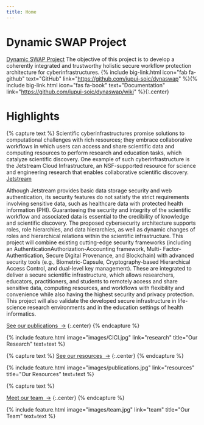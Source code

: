 ```yaml
---
title: Home
---
```


# Dynamic SWAP Project

[Dynamic SWAP Project](https://science.iupui.edu/cs/research/faculty-labs/dynaswap/index.html) The objective of this project is to develop a coherently integrated and trustworthy holistic secure workflow protection architecture for cyberinfrastructures. 
{% include big-link.html icon="fab fa-github" text="GitHub" link="https://github.com/iupui-soic/dynaswap" %}{% include big-link.html icon="fas fa-book" text="Documentation" link="https://github.com/iupui-soic/dynaswap/wiki" %}{:.center}

<!-- section break -->

# Highlights

{% capture text %}
Scientific cyberinfrastructures promise solutions to computational challenges with rich resources; they embrace collaborative workflows in which users can access and share scientific data and computing resources to perform research and education tasks, which catalyze scientific discovery. One example of such cyberinfrastructure is the Jetstream Cloud Infrastructure, an NSF-supported resource for science and engineering research that enables collaborative scientific discovery. 
[Jetstream](https://iujetstream.atlassian.net/wiki/spaces/JWT/overview)

Although Jetstream provides basic data storage security and web authentication, its security features do not satisfy the strict requirements involving sensitive data, such as healthcare data with protected health information (PHI). Guaranteeing the security and integrity of the scientific workflow and associated data is essential to the credibility of knowledge and scientific discovery. The proposed cybersecurity architecture supports roles, role hierarchies, and data hierarchies, as well as dynamic changes of roles and hierarchical relations within the scientific infrastructure. This project will combine existing cutting-edge security frameworks (including an AuthenticationAuthorization-Accounting framework, Multi- Factor-Authentication, Secure Digital Provenance, and Blockchain) with advanced security tools (e.g., Biometric-Capsule, Cryptography-based Hierarchical Access Control, and dual-level key management). These are integrated to deliver a secure scientific infrastructure, which allows researchers, educators, practitioners, and students to remotely access and share sensitive data, computing resources, and workflows with flexibility and convenience while also having the highest security and privacy protection. This project will also validate the developed secure infrastructure in life-science research environments and in the education settings of health informatics.


[See our publications &nbsp;→](research)
{:.center}
{% endcapture %}

{%
  include feature.html
  image="images/CICI.jpg"
  link="research"
  title="Our Research"
  text=text
%}

{% capture text %}
[See our resources &nbsp;→](resources)
{:.center}
{% endcapture %}

{%
  include feature.html
  image="images/publications.jpg"
  link="resources"
  title="Our Resources"
  text=text
%}

{% capture text %}

[Meet our team &nbsp;→](team)
{:.center}
{% endcapture %}

{%
  include feature.html
  image="images/team.jpg"
  link="team"
  title="Our Team"
  text=text
%}
